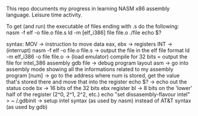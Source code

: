 This repo documents my progress in learning NASM x86 assembly language. Leisure time activity.

To get (and run) the executable of files ending with .s do the following:
nasm -f elf -o file.o file.s
ld -m [elf_i386] file file.o
./file
echo $?

syntax:
MOV -> instruction to move data
eax, ebx -> registers
INT -> (interrupt)
nasm -f elf -o file.o file.s -> output the file in the elf file format
ld -m elf_i386 -o file file.o -> (load emulator) compile for 32 bits = output the file for intel_386 assembly
gdb file -> debug program
layout asm -> go into assembly mode showing all the informations related to my assembly program
[num] -> go to the address where num is stored, get the value that's stored there and move that into the register
echo $? -> echo out the status code
bx -> 16 bits of the 32 bits ebx register
bl -> 8 bits on the 'lower' half of the register (2^0, 2^1, 2^2, etc.)
echo "set dissasembly-flavour intel" > ~ /.gdbinit -> setup intel syntax (as used by nasm) instead of AT&T syntax (as used by gdb)